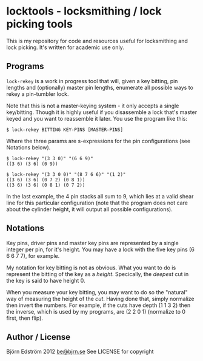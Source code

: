 locktools - locksmithing / lock picking tools
=============================================

This is my repository for code and resources useful for locksmithing
and lock picking. It's written for academic use only.

Programs
--------

`lock-rekey` is a work in progress tool that will, given a key
bitting, pin lengths and (optionally) master pin lengths, enumerate
all possible ways to rekey a pin-tumbler lock.

Note that this is not a master-keying system - it only accepts a
single key/bitting. Though it is highly useful if you disassemble a
lock that's master keyed and you want to reassemble it later. You use
the program like this:

    $ lock-rekey BITTING KEY-PINS [MASTER-PINS]

Where the three params are s-expressions for the pin configurations
(see Notations below).

    $ lock-rekey "(3 3 0)" "(6 6 9)"
    ((3 6) (3 6) (0 9))

    $ lock-rekey "(3 3 0 0)" "(8 7 6 6)" "(1 2)"
    ((3 6) (3 6) (0 7 2) (0 8 1))
    ((3 6) (3 6) (0 8 1) (0 7 2))

In the last example, the 4 pin stacks all sum to 9, which lies at a
valid shear line for this particular configuration (note that the
program does not care about the cylinder height, it will output all
possible configurations).

Notations
---------

Key pins, driver pins and master key pins are represented by a single
integer per pin, for it's height. You may have a lock with the five
key pins (6 6 6 7 7), for example.

My notation for key bitting is not as obvious. What you want to do is
represent the bitting of the key as a *height*. Specically, the
*deepest* cut in the key is said to have height 0.

When you measure your key bitting, you may want to do so the "natural"
way of measuring the height of the *cut*. Having done that, simply
normalize then invert the numbers. For example, if the cuts have depth
(1 1 3 2) then the inverse, which is used by my programs, are
(2 2 0 1) (normalize to 0 first, then flip).

Author / License
----------------

Björn Edström 2012 <be@bjrn.se>
See LICENSE for copyright
